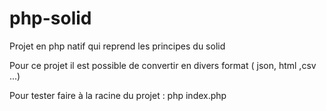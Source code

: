# php-solid

Projet en php natif qui reprend les principes du solid

Pour ce projet il est possible de convertir en divers format ( json, html ,csv ...)

Pour tester faire à la racine du projet : php index.php